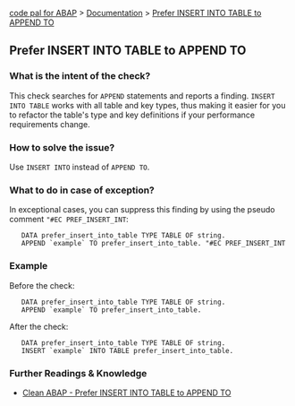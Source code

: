 [code pal for ABAP](../../README.md) > [Documentation](../check_documentation.md) > [Prefer INSERT INTO TABLE to APPEND TO](prefer-insert-into-to-append.md)

## Prefer INSERT INTO TABLE to APPEND TO

### What is the intent of the check?

This check searches for `APPEND` statements and reports a finding. `INSERT INTO TABLE` works with all table and key types, thus making it easier for you to refactor the table's type and key definitions if your performance requirements change.

### How to solve the issue?

Use `INSERT INTO` instead of `APPEND TO`.

### What to do in case of exception?

In exceptional cases, you can suppress this finding by using the pseudo comment `"#EC PREF_INSERT_INT`:

```abap
   DATA prefer_insert_into_table TYPE TABLE OF string.
   APPEND `example` TO prefer_insert_into_table. "#EC PREF_INSERT_INT
```

### Example

Before the check:

```abap
   DATA prefer_insert_into_table TYPE TABLE OF string.
   APPEND `example` TO prefer_insert_into_table.
```

After the check:

```abap
   DATA prefer_insert_into_table TYPE TABLE OF string.
   INSERT `example` INTO TABLE prefer_insert_into_table.
```

### Further Readings & Knowledge

* [Clean ABAP - Prefer INSERT INTO TABLE to APPEND TO](https://github.com/SAP/styleguides/blob/main/clean-abap/CleanABAP.md#prefer-insert-into-table-to-append-to)
